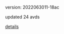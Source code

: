 version: 2022063011-18ac

updated 24 avds

[details](https://github.com/0x74f917491bfa7ebfa379/ali_avd_db/blob/master/change_log/2022/06/30/11/18ac.txt)